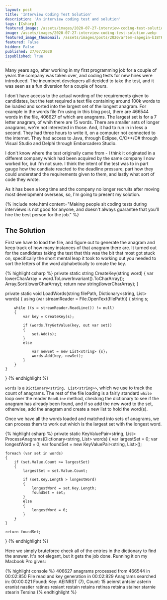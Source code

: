 ```yaml
---
layout: post
title: 'Interview Coding Test Solution'
description: 'An interview coding test and solution'
tags: [Csharp]
featured_image: /assets/images/2020-07-27-interview-coding-test-solution.webp
image: /assets/images/2020-07-27-interview-coding-test-solution.webp
featured_image_thumbnail: /assets/images/posts/2020/artem-sapegin-b18TRXc8UPQ-unsplash.jpg
featured: False
hidden: False
published: 27/07/2020
ispublished: True
---
```

Many years ago, after working in my first programming job for a couple of years the company was taken over, and coding tests for new hires were introduced. The incumbent developers all decided to take the test, and it was seen as a fun diversion for a couple of hours. 

I don't have access to the actual wording of the requirements given to candidates, but the test required a text file containing around 100k words to be loaded and sorted into the largest set of the longest anagram. For example in the words file I'm using in this blog post, there are 466544 words in the file, 406627 of which are anagrams. The largest set is for a 7 letter anagram, of whih there are 15 words. There are smaller sets of longer anagrams, we're not interested in those. And, it had to run in in less a second. They had three hours to write it, on a computer not connected to the internet. They had access to Java, through Eclipse, C/C++/C# through Visual Studio and Delphi through Embarcadero Studio.

I don't know where the test originally came from - I think it originated in a different company which had been acquired by the same company I now worked for, but I'm not sure. I think the intent of the test was to in part gauge how the candiate reacted to the deadline pressure, part how they could understand the requirements given to them, and lastly what sort of code they wrote.

As it has been a long time and the company no longer recruits after moving most development overseas, so, I'm going to present my solution.

{% include note.html content="Making people sit coding tests during interviews is not good for anyone, and doesn't always guarantee that you'll hire the best person for the job." %}

## The Solution

First we have to load the file, and figure out to generate the anagram and keep track of how many instances of that anagram there are. It turned out for the candidates taking the test that this was the bit that most got stuck on, specifically the short mental leap it took to working out you needed to sort the letters of the word alphabetically to create the key.

{% highlight csharp %}
private static string CreateKey(string word)
{
    var lowerCharArray = word.ToLowerInvariant().ToCharArray();
    Array.Sort(lowerCharArray);
    return new string(lowerCharArray);
}

private static void LoadWords(string filePath, Dictionary<string, List<string>> words)
{
    using (var streamReader = File.OpenText(filePath))
    {
        string s;

        while ((s = streamReader.ReadLine()) != null)
        {
            var key = CreateKey(s);

            if (words.TryGetValue(key, out var set))
            {
                set.Add(s);
            }
            else
        
                var newSet = new List<string> {s};
                words.Add(key, newSet);
            }
        }
    }
}
{% endhighlight %}

`words` is a `Dictionary<string, List<string>>`, which we use to track the count of anagrams. The rest of the file loading is a fairly standard `while` loop over the reader `ReadLine` method, checking the dictionary to see if the anagram has already been found, and if so add the new word to the set, otherwise, add the anagram and create a new list to hold the word(s).

Once we have all the words loaded and matched into sets of anagrams, we can process them to work out which is the largest set with the longest word.


{% highlight csharp %}
private static KeyValuePair<string, List<string>> ProcessAnagrams(Dictionary<string, List<string>> words)
{
    var largestSet = 0;
    var longestWord = 0;
    var foundSet = new KeyValuePair<string, List<string>>();

    foreach (var set in words)
    {
        if (set.Value.Count >= largestSet)
        {
            largestSet = set.Value.Count;

            if (set.Key.Length > longestWord)
            {
                longestWord = set.Key.Length;
                foundSet = set;
            }
            else
            {
                longestWord = 0;
            }
        }
    }

    return foundSet;
}
{% endhighlight %}

Here we simply bruteforce check all of the entries in the dictionary to find the answer. It's not elegant, but it gets the job done. Running it on my Macbook Pro gives:

{% highlight console %}
406627 anagrams processed from 466544 in 00:02:850
File read and key generation in 00:02:829
Anagrams searched in: 00:00:021
Found: 
Key: AEINRST (7), Count: 15
aeinrst
antsier
asterin
eranist
nastier
ratines
resiant
restain
retains
retinas
retsina
stainer
starnie
stearin
Tersina
{% endhighlight %}